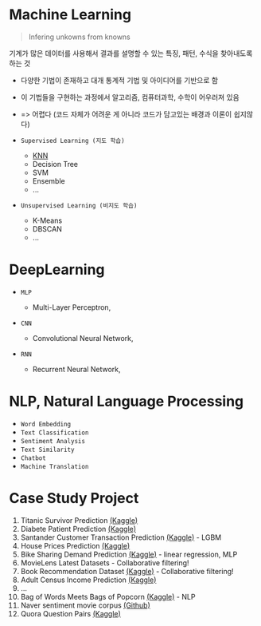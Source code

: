 # Machine Learning
> Infering unkowns from knowns

기계가 많은 데이터를 사용해서 결과를 설명할 수 있는 특징, 패턴, 수식을 찾아내도록 하는   것

- 다양한 기법이 존재하고 대개 통계적 기법 및 아이디어를 기반으로 함
- 이 기법들을 구현하는 과정에서 알고리즘, 컴퓨터과학, 수학이 어우러져 있음
- => 어렵다 (코드 자체가 어려운 게 아니라 코드가 담고있는 배경과 이론이 쉽지않다)

- ``Supervised Learning (지도 학습)``
  - [KNN](https://github.com/plibi/Machine-Learning/blob/master/KNN.ipynb)
  - Decision Tree
  - SVM
  - Ensemble
  - ...
- ``Unsupervised Learning (비지도 학습)``
  - K-Means
  - DBSCAN
  - ...

# DeepLearning

- ``MLP``
  - Multi-Layer Perceptron, 

- ``CNN``
  - Convolutional Neural Network, 

- ``RNN``
  - Recurrent Neural Network, 




# NLP, Natural Language Processing

- ``Word Embedding``
- ``Text Classification``
- ``Sentiment Analysis``
- ``Text Similarity``
- ``Chatbot``
- ``Machine Translation``




# Case Study Project
  1. Titanic Survivor Prediction [(Kaggle)](https://www.kaggle.com/c/titanic)
  2. Diabete Patient Prediction [(Kaggle)](https://www.kaggle.com/uciml/pima-indians-diabetes-database)
  3. Santander Customer Transaction Prediction [(Kaggle)](https://www.kaggle.com/c/santander-customer-transaction-prediction/) - LGBM
  4. House Prices Prediction [(Kaggle)](https://www.kaggle.com/c/house-prices-advanced-regression-techniques/overview)
  5. Bike Sharing Demand Prediction [(Kaggle)](https://www.kaggle.com/c/bike-sharing-demand/) - linear regression, MLP
  6. MovieLens Latest Datasets - Collaborative filtering!
  7. Book Recommendation Dataset [(Kaggle)](https://www.kaggle.com/arashnic/book-recommendation-dataset) - Collaborative filtering!
  8. Adult Census Income Prediction [(Kaggle)](https://www.kaggle.com/uciml/adult-census-income)
  9. ...
  10. Bag of Words Meets Bags of Popcorn [(Kaggle)](https://www.kaggle.com/c/word2vec-nlp-tutorial/data) - NLP
  11. Naver sentiment movie corpus [(Github)](https://github.com/e9t/nsmc)
  12. Quora Question Pairs [(Kaggle)]()

